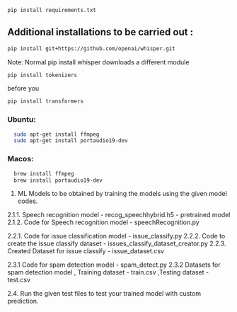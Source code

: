 ```bash
pip install requirements.txt
```

## Additional installations to be carried out :

  ```bash
  pip install git+https://github.com/openai/whisper.git
  ```
Note: Normal pip install whisper downloads a different module

```bash
pip install tokenizers
```
before you
```bash
pip install transformers
```

### Ubuntu:
```bash
  sudo apt-get install ffmpeg
  sudo apt-get install portaudio19-dev
```

### Macos:
```bash
  brew install ffmpeg
  brew install portaudio19-dev
```


1. ML Models to be obtained by training the models using the given model codes.

2.1.1. Speech recognition model - recog_speechhybrid.h5 - pretrained model 
2.1.2. Code for Speech recognition model - speechRecognition.py

2.2.1. Code for issue classification model - issue_classify.py
2.2.2. Code to create the issue classify dataset - issues_classify_dataset_creator.py
2.2.3. Created Dataset for issue classify - issue_dataset.csv

2.3.1 Code for spam detection model - spam_detect.py
2.3.2 Datasets for spam detection model , Training dataset - train.csv ,Testing dataset - test.csv

2.4. Run the given test files to test your trained model with custom prediction.


